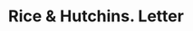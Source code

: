 ---
doi: 10.7916/D8HT419X
date_other: '1915'
date_other_textual: '1915'
form: correspondence
genre:
- Letters (correspondence)
name:
- Rice & Hutchins
object_in_context_url: https://biggert.cul.columbia.edu/items/view/ave_biggert_00240
subject_hierarchical_geographic:
- Chicago, Illinois, United States
subject_name:
- Rice & Hutchins
title: Rice & Hutchins. Letter
sort_title: Rice & Hutchins. Letter
call_number: ave_biggert_00240
coordinates:
- 41.83694444444445,-87.68472222222222
pid: ave_biggert_00240
identifiers: ave_biggert_00240
permalink: /biggert/ave_biggert_00240/
layout: iiif-image-page
---